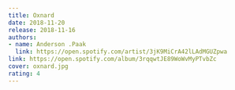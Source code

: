 ```yaml
---
title: Oxnard
date: 2018-11-20
release: 2018-11-16
authors:
- name: Anderson .Paak
  link: https://open.spotify.com/artist/3jK9MiCrA42lLAdMGUZpwa
link: https://open.spotify.com/album/3rqqwtJE89WoWvMyPTvbZc
cover: oxnard.jpg
rating: 4
---
```

